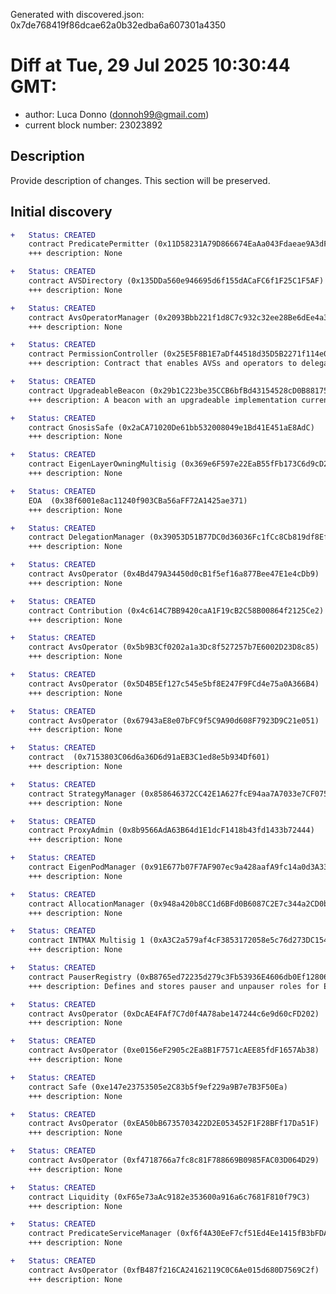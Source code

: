 Generated with discovered.json: 0x7de768419f86dcae62a0b32edba6a607301a4350

# Diff at Tue, 29 Jul 2025 10:30:44 GMT:

- author: Luca Donno (<donnoh99@gmail.com>)
- current block number: 23023892

## Description

Provide description of changes. This section will be preserved.

## Initial discovery

```diff
+   Status: CREATED
    contract PredicatePermitter (0x11D58231A79D866674EaAa043Fdaeae9A3dF4c0E)
    +++ description: None
```

```diff
+   Status: CREATED
    contract AVSDirectory (0x135DDa560e946695d6f155dACaFC6f1F25C1F5AF)
    +++ description: None
```

```diff
+   Status: CREATED
    contract AvsOperatorManager (0x2093Bbb221f1d8C7c932c32ee28Be6dEe4a37A6a)
    +++ description: None
```

```diff
+   Status: CREATED
    contract PermissionController (0x25E5F8B1E7aDf44518d35D5B2271f114e081f0E5)
    +++ description: Contract that enables AVSs and operators to delegate the ability to call certain core contract functions to other addresses.
```

```diff
+   Status: CREATED
    contract UpgradeableBeacon (0x29b1C223be35CCB6bfBd43154528cD0B881756e9)
    +++ description: A beacon with an upgradeable implementation currently set as eth:0xf4718766a7fc8c81F788669B0985FAC03D064D29. Beacon proxy contracts pointing to this beacon will all use its implementation.
```

```diff
+   Status: CREATED
    contract GnosisSafe (0x2aCA71020De61bb532008049e1Bd41E451aE8AdC)
    +++ description: None
```

```diff
+   Status: CREATED
    contract EigenLayerOwningMultisig (0x369e6F597e22EaB55fFb173C6d9cD234BD699111)
    +++ description: None
```

```diff
+   Status: CREATED
    EOA  (0x38f6001e8ac11240f903CBa56aFF72A1425ae371)
    +++ description: None
```

```diff
+   Status: CREATED
    contract DelegationManager (0x39053D51B77DC0d36036Fc1fCc8Cb819df8Ef37A)
    +++ description: None
```

```diff
+   Status: CREATED
    contract AvsOperator (0x4Bd479A34450d0cB1f5ef16a877Bee47E1e4cDb9)
    +++ description: None
```

```diff
+   Status: CREATED
    contract Contribution (0x4c614C7BB9420caA1F19cB2C58B00864f2125Ce2)
    +++ description: None
```

```diff
+   Status: CREATED
    contract AvsOperator (0x5b9B3Cf0202a1a3Dc8f527257b7E6002D23D8c85)
    +++ description: None
```

```diff
+   Status: CREATED
    contract AvsOperator (0x5D4B5Ef127c545e5bf8E247F9FCd4e75a0A366B4)
    +++ description: None
```

```diff
+   Status: CREATED
    contract AvsOperator (0x67943aE8e07bFC9f5C9A90d608F7923D9C21e051)
    +++ description: None
```

```diff
+   Status: CREATED
    contract  (0x7153803C06d6a36D6d91aEB3C1ed8e5b934Df601)
    +++ description: None
```

```diff
+   Status: CREATED
    contract StrategyManager (0x858646372CC42E1A627fcE94aa7A7033e7CF075A)
    +++ description: None
```

```diff
+   Status: CREATED
    contract ProxyAdmin (0x8b9566AdA63B64d1E1dcF1418b43fd1433b72444)
    +++ description: None
```

```diff
+   Status: CREATED
    contract EigenPodManager (0x91E677b07F7AF907ec9a428aafA9fc14a0d3A338)
    +++ description: None
```

```diff
+   Status: CREATED
    contract AllocationManager (0x948a420b8CC1d6BFd0B6087C2E7c344a2CD0bc39)
    +++ description: None
```

```diff
+   Status: CREATED
    contract INTMAX Multisig 1 (0xA3C2a579af4cF3853172058e5c76d273DC1542DD)
    +++ description: None
```

```diff
+   Status: CREATED
    contract PauserRegistry (0xB8765ed72235d279c3Fb53936E4606db0Ef12806)
    +++ description: Defines and stores pauser and unpauser roles for EigenLayer contracts.
```

```diff
+   Status: CREATED
    contract AvsOperator (0xDcAE4FAf7C7d0f4A78abe147244c6e9d60cFD202)
    +++ description: None
```

```diff
+   Status: CREATED
    contract AvsOperator (0xe0156eF2905c2Ea8B1F7571cAEE85fdF1657Ab38)
    +++ description: None
```

```diff
+   Status: CREATED
    contract Safe (0xe147e23753505e2C83b5f9ef229a9B7e7B3F50Ea)
    +++ description: None
```

```diff
+   Status: CREATED
    contract AvsOperator (0xEA50bB6735703422D2E053452F1F28BFf17Da51F)
    +++ description: None
```

```diff
+   Status: CREATED
    contract AvsOperator (0xf4718766a7fc8c81F788669B0985FAC03D064D29)
    +++ description: None
```

```diff
+   Status: CREATED
    contract Liquidity (0xF65e73aAc9182e353600a916a6c7681F810f79C3)
    +++ description: None
```

```diff
+   Status: CREATED
    contract PredicateServiceManager (0xf6f4A30EeF7cf51Ed4Ee1415fB3bFDAf3694B0d2)
    +++ description: None
```

```diff
+   Status: CREATED
    contract AvsOperator (0xfB487f216CA24162119C0C6Ae015d680D7569C2f)
    +++ description: None
```
